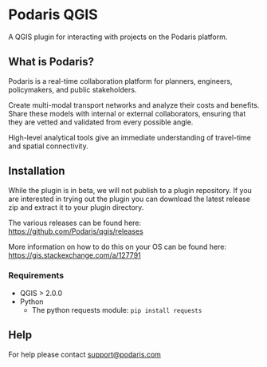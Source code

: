 # Podaris QGIS

A QGIS plugin for interacting with projects on the Podaris platform.

## What is Podaris?

Podaris is a real-time collaboration platform for planners, engineers, policymakers, and public stakeholders.

Create multi-modal transport networks and analyze their costs and benefits. Share these models with internal or external collaborators, ensuring that they are vetted and validated from every possible angle.

High-level analytical tools give an immediate understanding of travel-time and spatial connectivity.

## Installation

While the plugin is in beta, we will not publish to a plugin repository. If you
are interested in trying out the plugin you can download the latest release zip
and extract it to your plugin directory.

The various releases can be found here: https://github.com/Podaris/qgis/releases

More information on how to do this on your OS can be found here:
https://gis.stackexchange.com/a/127791

### Requirements

- QGIS > 2.0.0
- Python
  - The python requests module: `pip install requests`
  
## Help
For help please contact support@podaris.com
